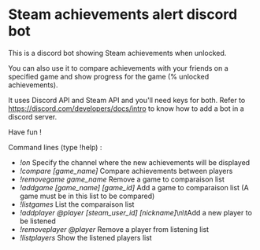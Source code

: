 # Steam achievements alert discord bot
This is a discord bot showing Steam achievements when unlocked. 

You can also use it to compare achievements with your friends on a specified game and show progress for the game (% unlocked achievements).

It uses Discord API and Steam API and you'll need keys for both. Refer to https://discord.com/developers/docs/intro to know how to add a bot in a discord server.

Have fun !

Command lines (type !help) :
- *!on* Specify the channel where the new achievements will be displayed
- *!compare [game_name]* Compare achievements between players
- *!removegame game_name* Remove a game to comparaison list
- *!addgame [game_name] [game_id]* Add a game to comparaison list (A game must be in this list to be compared)
- *!listgames* List the comparaison list
- *!addplayer @player [steam_user_id] [nickname]*\n\tAdd a new player to be listened
- *!removeplayer @player* Remove a player from listening list
- *!listplayers* Show the listened players list
